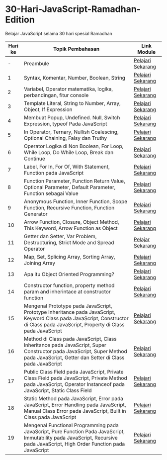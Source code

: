# 30-Hari-JavaScript-Ramadhan-Edition

Belajar JavaScript selama 30 hari spesial Ramadhan

| Hari ke | Topik Pembahasan | Link Module |
| ------- | ---------------- | ----------- |
| -       | Preambule        | [Pelajari Sekarang](https://medium.com/@bahrulrozak/30-hari-belajar-javascript-preambule-af288e660324) |
| 1       | Syntax, Komentar, Number, Boolean, String | [Pelajari Sekarang](https://medium.com/@bahrulrozak/30-hari-belajar-javascript-hari-ke-1-b35b53cbecb) |
| 2       | Variabel, Operator matematika, logika, perbandingan, fitur console| [Pelajari Sekarang](https://medium.com/@bahrulrozak/30-hari-belajar-javascript-hari-ke-2-8dbb18e63041)|
| 3       | Template Literal, String to Number, Array, Object, If Expression | [Pelajari Sekarang](https://medium.com/@bahrulrozak/30-hari-belajar-javascript-hari-ke-3-583c71997ded) |
| 4 | Membuat Popup, Undefined. Null, Switch Expression, typeof Pada JavaScript | [Pelajari Sekarang](https://medium.com/@bahrulrozak/30-hari-belajar-javascript-hari-ke-4-25797cb2f622) |
| 5 | In Operator, Ternary, Nullish Coalescing, Optional Chaining, Falsy dan Truthy | [Pelajari Sekarang](https://medium.com/@bahrulrozak/30-hari-belajar-javascript-hari-ke-5-487a100be78d) |
| 6 | Operator Logika di Non Boolean, For Loop, While Loop, Do While Loop, Break dan Continue | [Pelajari Sekarang](https://medium.com/@bahrulrozak/30-hari-belajar-javascript-hari-ke-6-996fde2daca4)|
| 7 | Label, For In, For Of, With Statement, Function pada JavaScript | [Pelajari Sekarang](https://medium.com/@bahrulrozak/30-hari-belajar-javascript-hari-ke-7-57dfd23b5fa0)|
| 8 | Function Parameter, Function Return Value, Optional Parameter, Default Parameter, Function sebagai Value | [Pelajari Sekarang](https://medium.com/@bahrulrozak/30-hari-belajar-javascript-hari-ke-8-dddb681b7b4) |
| 9 | Anonymous Function, Inner Function, Scope Function, Recursive Function, Function Generator | [Pelajari Sekarang](https://medium.com/@bahrulrozak/30-hari-belajar-javascript-hari-ke-9-e86c7eba3ef2) |
| 10 | Arrow Function, Closure, Object Method, This Keyword, Arrow Function as Object | [Pelajari Sekarang](https://medium.com/@bahrulrozak/30-hari-belajar-javascript-hari-ke-10-b07812f55abf) |
| 11 | Getter dan Setter, Var Problem, Destructuring, Strict Mode and Spread Operator | [Pelajar Sekarang](https://medium.com/@bahrulrozak/30-hari-belajar-javascript-hari-ke-11-a88ca65f578b) |
| 12 | Map, Set, Splicing Array, Sorting Array, Joining Array | [Pelajari Sekarang](https://medium.com/@bahrulrozak/30-hari-belajar-javascript-hari-ke-12-8ac337b81878)|
| 13 | Apa itu Object Oriented Programming? | [Pelajari Sekarang](https://medium.com/@bahrulrozak/30-hari-belajar-javascript-hari-ke-13-a59aaec51ada)|
| 14 | Constructor function, property method param and inherintace at constructor function | [Pelajari Sekarang](https://medium.com/@bahrulrozak/30-hari-belajar-javascript-hari-ke-14-fda19d62e2a) |
| 15 | Mengenal Prototype pada JavaScript, Prototype Inheritance pada JavaScript, Keyword Class pada JavaScript, Constructor di Class pada JavaScript, Property di Class pada JavaScript | [Pelajari Sekarang](https://medium.com/@bahrulrozak/30-hari-belajar-javascript-hari-ke-15-b3dedbdd3338)|
| 16 | Method di Class pada JavaScript, Class Inheritance pada JavaScript, Super Constructor pada JavaScript, Super Method pada JavaScript, Getter dan Setter di Class pada JavaScript | [Pelajari Sekarang](https://medium.com/@bahrulrozak/30-hari-belajar-javascript-hari-ke-16-26ce5806f2fc)|
| 17 | Public Class Field pada JavaScript, Private Class Field pada JavaScript, Private Method pada JavaScript, Operator Instanceof pada JavaScript, Static Class Field | [Pelajari Sekarang](https://medium.com/@bahrulrozak/30-hari-belajar-javascript-hari-ke-17-f68d08389aa0)|
| 18 | Static Method pada JavaScript, Error pada JavaScript, Error Handling pada JavaScript, Manual Class Error pada JavaScript, Built in Class pada JavaScript | [Pelajari Sekarang](https://medium.com/@bahrulrozak/30-hari-belajar-javascript-hari-ke-18-3da5bd48f205) | 
| 19 | Mengenal Functional Programming pada JavaScript, Pure Function Pada JavaScript, Immutability pada JavaScript, Recursive pada JavaScript, High Order Function pada JavaScript | [Pelajari Sekarang](https://medium.com/@bahrulrozak/30-hari-belajar-javascript-hari-ke-19-ae6de19c0287)|
